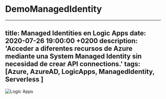 # DemoManagedIdentity 
---
title: Managed Identities en Logic Apps
date: 2020-07-26 19:00:00 +0200
description: 'Acceder a diferentes recursos de Azure mediante una System Managed Identity sin necesidad de crear API connections.'
tags: [Azure, AzureAD, LogicApps, ManagedIdentity, Serverless ]
---

![Logic Apps](https://www.setvalue.net/static/bfaf86ee85371988966109410d8f0554/6b48d/Logic-Apps.jpg)